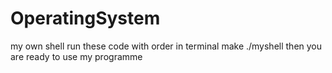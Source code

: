 # OperatingSystem
my own shell
run these code with order in terminal
make
./myshell
then you are ready to use my programme

